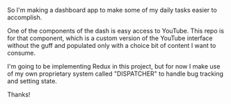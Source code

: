 So I'm making a dashboard app to make some of my daily tasks easier to accomplish.

One of the components of the dash is easy access to YouTube. This repo is for that component, which is a custom version of the YouTube interface without the guff and populated only with a choice bit of content I want to consume.

I'm going to be implementing Redux in this project, but for now I make use of my own proprietary system called "DISPATCHER" to handle bug tracking and setting state.

Thanks!